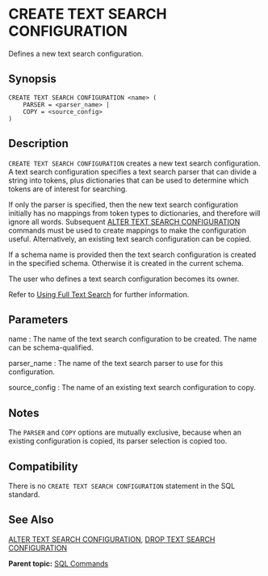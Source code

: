 # CREATE TEXT SEARCH CONFIGURATION 

Defines a new text search configuration.

## <a id="section2"></a>Synopsis 

``` {#sql_command_synopsis}
CREATE TEXT SEARCH CONFIGURATION <name> (
    PARSER = <parser_name> |
    COPY = <source_config>
)
```

## <a id="section3"></a>Description 

`CREATE TEXT SEARCH CONFIGURATION` creates a new text search configuration. A text search configuration specifies a text search parser that can divide a string into tokens, plus dictionaries that can be used to determine which tokens are of interest for searching.

If only the parser is specified, then the new text search configuration initially has no mappings from token types to dictionaries, and therefore will ignore all words. Subsequent [ALTER TEXT SEARCH CONFIGURATION](ALTER_TEXT_SEARCH_CONFIGURATION.html) commands must be used to create mappings to make the configuration useful. Alternatively, an existing text search configuration can be copied.

If a schema name is provided then the text search configuration is created in the specified schema. Otherwise it is created in the current schema.

The user who defines a text search configuration becomes its owner.

Refer to [Using Full Text Search](../../admin_guide/textsearch/full-text-search.html#full-text-search) for further information.

## <a id="section4"></a>Parameters 

name
:   The name of the text search configuration to be created. The name can be schema-qualified.

parser\_name
:   The name of the text search parser to use for this configuration.

source\_config
:   The name of an existing text search configuration to copy.

## <a id="section9"></a>Notes 

The `PARSER` and `COPY` options are mutually exclusive, because when an existing configuration is copied, its parser selection is copied too.

## <a id="section6"></a>Compatibility 

There is no `CREATE TEXT SEARCH CONFIGURATION` statement in the SQL standard.

## <a id="section7"></a>See Also 

[ALTER TEXT SEARCH CONFIGURATION](ALTER_TEXT_SEARCH_CONFIGURATION.html), [DROP TEXT SEARCH CONFIGURATION](DROP_TEXT_SEARCH_CONFIGURATION.html)

**Parent topic:** [SQL Commands](../sql_commands/sql_ref.html)

